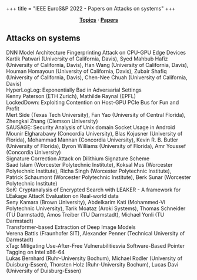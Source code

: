+++
title = "IEEE EuroS&P 2022 - Papers on Attacks on systems"
+++
<center><a href="../topics"><b>Topics</b></a> &middot; <a href="../papers"><b>Papers</b></a></center>
<p>
<h2>Attacks on systems</h2><div class="bpaper"><span class="ptitle">DNN Model Architecture Fingerprinting Attack on CPU-GPU Edge Devices</span></br><div class="pblock"><span class="author">Kartik&nbsp;Patwari</span> <span class="institution">(University of California, Davis)</span>, <span class="author">Syed&nbsp;Mahbub&nbsp;Hafiz</span> <span class="institution">(University of California, Davis)</span>, <span class="author">Han&nbsp;Wang</span> <span class="institution">(University of California, Davis)</span>, <span class="author">Houman&nbsp;Homayoun</span> <span class="institution">(University of California, Davis)</span>, <span class="author">Zubair&nbsp;Shafiq</span> <span class="institution">(University of California, Davis)</span>, <span class="author">Chen-Nee&nbsp;Chuah</span> <span class="institution">(University of California, Davis)</span><br><div class="pextra"></div></div></div><div class="bpaper"><span class="ptitle">HyperLogLog: Exponentially Bad in Adversarial Settings</span></br><div class="pblock"><span class="author">Kenny&nbsp;Paterson</span> <span class="institution">(ETH Zurich)</span>, <span class="author">Mathilde&nbsp;Raynal</span> <span class="institution">(EPFL)</span><br><div class="pextra"></div></div></div><div class="bpaper"><span class="ptitle">LockedDown: Exploiting Contention on Host-GPU PCIe Bus for Fun and Profit</span></br><div class="pblock"><span class="author">Mert&nbsp;Side</span> <span class="institution">(Texas Tech University)</span>, <span class="author">Fan&nbsp;Yao</span> <span class="institution">(University of Central Florida)</span>, <span class="author">Zhengkai&nbsp;Zhang</span> <span class="institution">(Clemson University)</span><br><div class="pextra"></div></div></div><div class="bpaper"><span class="ptitle">SAUSAGE: Security Analysis of Unix domain Socket Usage in Android</span></br><div class="pblock"><span class="author">Mounir&nbsp;Elgharabawy</span> <span class="institution">(Concordia University)</span>, <span class="author">Blas&nbsp;Kojusner</span> <span class="institution">(University of Florida)</span>, <span class="author">Mohammad&nbsp;Mannan</span> <span class="institution">(Concordia University)</span>, <span class="author">Kevin&nbsp;R.&nbsp;B.&nbsp;Butler</span> <span class="institution">(University of Florida)</span>, <span class="author">Byron&nbsp;Williams</span> <span class="institution">(University of Florida)</span>, <span class="author">Amr&nbsp;Youssef</span> <span class="institution">(Concordia University)</span><br><div class="pextra"></div></div></div><div class="bpaper"><span class="ptitle">Signature Correction Attack on Dilithium Signature Scheme</span></br><div class="pblock"><span class="author">Saad&nbsp;Islam</span> <span class="institution">(Worcester Polytechnic Institute)</span>, <span class="author">Koksal&nbsp;Mus</span> <span class="institution">(Worcester Polytechnic Institute)</span>, <span class="author">Richa&nbsp;Singh</span> <span class="institution">(Worcester Polytechnic Institute)</span>, <span class="author">Patrick&nbsp;Schaumont</span> <span class="institution">(Worcester Polytechnic Institute)</span>, <span class="author">Berk&nbsp;Sunar</span> <span class="institution">(Worcester Polytechnic Institute)</span><br><div class="pextra"></div></div></div><div class="bpaper"><span class="ptitle">SoK: Cryptanalysis of Encrypted Search with LEAKER - A framework for LEakage AttacK Evaluation on Real-world data</span></br><div class="pblock"><span class="author">Seny&nbsp;Kamara</span> <span class="institution">(Brown University)</span>, <span class="author">Abdelkarim&nbsp;Kati</span> <span class="institution">(Mohammed-VI Polytechnic University)</span>, <span class="author">Tarik&nbsp;Moataz</span> <span class="institution">(Aroki Systems)</span>, <span class="author">Thomas&nbsp;Schneider</span> <span class="institution">(TU Darmstadt)</span>, <span class="author">Amos&nbsp;Treiber</span> <span class="institution">(TU Darmstadt)</span>, <span class="author">Michael&nbsp;Yonli</span> <span class="institution">(TU Darmstadt)</span><br><div class="pextra"></div></div></div><div class="bpaper"><span class="ptitle">Transformer-based Extraction of Deep Image Models</span></br><div class="pblock"><span class="author">Verena&nbsp;Battis</span> <span class="institution">(Fraunhofer SIT)</span>, <span class="author">Alexander&nbsp;Penner</span> <span class="institution">(Technical University of Darmstadt)</span><br><div class="pextra"></div></div></div><div class="bpaper"><span class="ptitle">xTag: Mitigating Use-After-Free Vulnerabilitiesvia Software-Based Pointer Tagging on Intel x86-64</span></br><div class="pblock"><span class="author">Lukas&nbsp;Bernhard</span> <span class="institution">(Ruhr-University Bochum)</span>, <span class="author">Michael&nbsp;Rodler</span> <span class="institution">(University of Duisburg-Essen)</span>, <span class="author">Thorsten&nbsp;Holz</span> <span class="institution">(Ruhr-University Bochum)</span>, <span class="author">Lucas&nbsp;Davi</span> <span class="institution">(University of Duisburg-Essen)</span><br><div class="pextra"></div></div></div>